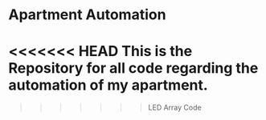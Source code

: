Apartment Automation
====================


<<<<<<< HEAD
This is the Repository for all code regarding the automation of my apartment.
=======
>>>>>>> LED Array Code
